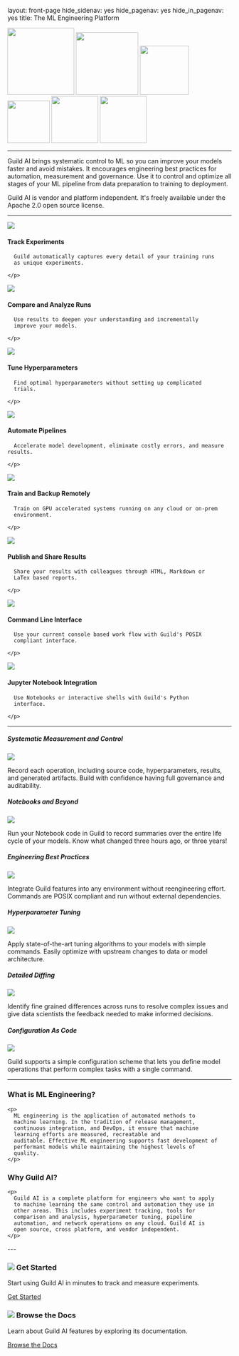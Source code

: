 layout: front-page
hide_sidenav: yes
hide_pagenav: yes
hide_in_pagenav: yes
title: The ML Engineering Platform

<div id="get-started-fab"></div>

<div class="row logos">
  <img src="/assets/img/tensorflow-logo.png" width="150">
  <img src="/assets/img/pytorch-logo.png" width="140">
  <img src="/assets/img/keras-logo.png" width="110">
  <img src="/assets/img/scikit-learn-logo.png" width="95">
  <img src="/assets/img/mxnet-logo.png" width="105">
  <img src="/assets/img/xgboost-logo.png" width="105">
</div>

---

<p class="highlight" markdown="1">

Guild AI brings systematic control to ML so you can improve your
models faster and avoid mistakes. It encourages engineering best
practices for automation, measurement and governance. Use it to
control and optimize all stages of your ML pipeline from data
preparation to training to deployment.

</p>

<p class="highlight">
Guild AI is vendor and platform independent. It's freely available
under the Apache 2.0 open source license.
</p>

---

<div class="row other-features display-flex">

  <div class="col-sm-6">
    <img class="feature-icon" src="/assets/icons/folder-check.svg">
    <h4>Track Experiments</h4>
    <p>

      Guild automatically captures every detail of your training runs
      as unique experiments.

    </p>
  </div>

  <div class="col-sm-6">
    <img class="feature-icon" src="/assets/icons/analytics-graph.svg">
    <h4>Compare and Analyze Runs</h4>
    <p>

      Use results to deepen your understanding and incrementally
      improve your models.

    </p>
  </div>

  <div class="col-sm-6">
    <img class="feature-icon" src="/assets/icons/seo-search-star.svg">
    <h4>Tune Hyperparameters</h4>
    <p>

      Find optimal hyperparameters without setting up complicated
      trials.

    </p>
  </div>

  <div class="col-sm-6">
    <img class="feature-icon" src="/assets/icons/hierarchy.svg">
    <h4>Automate Pipelines</h4>
    <p>

      Accelerate model development, eliminate costly errors, and measure results.

    </p>
  </div>

  <div class="col-sm-6">
    <img class="feature-icon" src="/assets/icons/cloud-server.svg">
    <h4>Train and Backup Remotely</h4>
    <p>

      Train on GPU accelerated systems running on any cloud or on-prem
      environment.

    </p>
  </div>

  <div class="col-sm-6">
    <img class="feature-icon" src="/assets/icons/common-file-text-share.svg">
    <h4>Publish and Share Results</h4>
    <p>

      Share your results with colleagues through HTML, Markdown or
      LaTex based reports.

    </p>
  </div>

  <div class="col-sm-6">
    <img class="feature-icon" src="/assets/icons/app-window-code.svg">
    <h4>Command Line Interface</h4>
    <p>

      Use your current console based work flow with Guild's POSIX
      compliant interface.

    </p>
  </div>

  <div class="col-sm-6">
    <img class="feature-icon" src="/assets/icons/file-py.svg">
    <h4>Jupyter Notebook Integration</h4>
    <p>

      Use Notebooks or interactive shells with Guild's Python
      interface.

    </p>
  </div>
</div>

---

<div class="row img-features">

  <div class="col col-sm-6 match-height">
    <h5>Systematic Measurement and Control</h5>
    <img class="md shadow" src="/assets/img/view-feature.png">
    <p>
      Record each operation, including source code, hyperparameters,
      results, and generated artifacts. Build with confidence having
      full governance and auditability.
    </p>
  </div>

  <div class="col col-sm-6 match-height">
    <h5>Notebooks and Beyond</h5>
    <img class="md shadow" src="/assets/img/plot-feature.png">
    <p>
      Run your Notebook code in Guild to record summaries over the
      entire life cycle of your models. Know what changed three hours
      ago, or three years!
    </p>
  </div>

  <div class="col col-sm-6 match-height">
    <h5>Engineering Best Practices</h5>
    <img class="md shadow" src="/assets/img/compare-feature.png">
    <p>
      Integrate Guild features into any environment without
      reengineering effort. Commands are POSIX compliant and run
      without external dependencies.
    </p>
  </div>

  <div class="col col-sm-6 match-height">
    <h5>Hyperparameter Tuning</h5>
    <img class="md shadow" src="/assets/img/hparams-2-feature.png">
    <p>
      Apply state-of-the-art tuning algorithms to your models with
      simple commands. Easily optimize with upstream changes to data
      or model architecture.
    </p>
  </div>

  <div class="col col-sm-6 match-height">
    <h5>Detailed Diffing</h5>
    <img class="md shadow" src="/assets/img/diff-feature.png">
    <p>
      Identify fine grained differences across runs to resolve complex
      issues and give data scientists the feedback needed to make
      informed decisions.
    </p>
  </div>

  <div class="col col-sm-6 match-height">
    <h5>Configuration As Code</h5>
    <img class="md shadow" src="/assets/img/code-feature.png">
    <p>
      Guild supports a simple configuration scheme that lets you
      define model operations that perform complex tasks with a single
      command.
    </p>
  </div>

</div>

---

<div class="row promo-qa">
  <div class="col-md-6">
    <h3>What is ML Engineering?</h3>

    <p>
      ML engineering is the application of automated methods to
      machine learning. In the tradition of release management,
      continuous integration, and DevOps, it ensure that machine
      learning efforts are measured, recreatable and
      auditable. Effective ML engineering supports fast development of
      performant models while maintaining the highest levels of
      quality.
    </p>
  </div>

  <div class="col-md-6">
    <h3>Why Guild AI?</h3>

    <p>
      Guild AI is a complete platform for engineers who want to apply
      to machine learning the same control and automation they use in
      other areas. This includes experiment tracking, tools for
      comparison and analysis, hyperparameter tuning, pipeline
      automation, and network operations on any cloud. Guild AI is
      open source, cross platform, and vendor independent.
    </p>
  </div>
</div>
---

<div class="row display-flex">
<div class="col col-md-6">
<div class="promo left match-height">
<h3><img src="/assets/icons/space-rocket-flying.svg"> Get Started</h3>
<p class="expand">

Start using Guild AI in minutes to track and measure experiments.

</p>
<a class="btn btn-primary cta" href="/start/"
  >Get Started <i class="fa next"></i></a>
</div>
</div>

<div class="col col-md-6">
<div class="promo left match-height">
<h3><img src="/assets/icons/book-open-text.svg"> Browse the Docs</h3>
<p class="expand">

Learn about Guild AI features by exploring its documentation.

</p>
<a class="btn btn-primary" href="/docs/">Browse the Docs <i class="fa next"></i></a>
</div>
</div>
</div>
